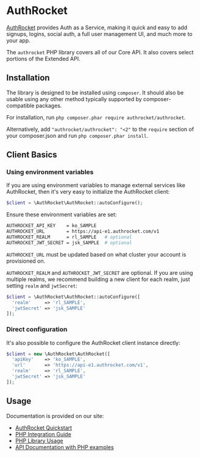 # AuthRocket

[AuthRocket](https://authrocket.com/) provides Auth as a Service, making it quick and easy to add signups, logins, social auth, a full user management UI, and much more to your app.

The `authrocket` PHP library covers all of our Core API. It also covers select portions of the Extended API.


## Installation

The library is designed to be installed using `composer`. It should also be usable using any other method typically supported by composer-compatible packages.

For installation, run `php composer.phar require authrocket/authrocket`.

Alternatively, add `"authrocket/authrocket": "<2"` to the `require` section of your composer.json and run `php composer.phar install`.


## Client Basics

### Using environment variables

If you are using environment variables to manage external services like AuthRocket, then it's very easy to initialize the AuthRocket client:

```php
$client = \AuthRocket\AuthRocket::autoConfigure();
```

Ensure these environment variables are set:

```bash
AUTHROCKET_API_KEY    = ko_SAMPLE
AUTHROCKET_URL        = https://api-e1.authrocket.com/v1
AUTHROCKET_REALM      = rl_SAMPLE   # optional
AUTHROCKET_JWT_SECRET = jsk_SAMPLE  # optional
```

`AUTHROCKET_URL` must be updated based on what cluster your account is provisioned on.

`AUTHROCKET_REALM` and `AUTHROCKET_JWT_SECRET` are optional. If you are using multiple realms, we recommend building a new client for each realm, just setting `realm` and `jwtSecret`:

```php
$client = \AuthRocket\AuthRocket::autoConfigure([
  'realm'     => 'rl_SAMPLE',
  'jwtSecret' => 'jsk_SAMPLE'
]);
```


### Direct configuration

It's also possible to configure the AuthRocket client instance directly:

```php
$client = new \AuthRocket\AuthRocket([
  'apiKey'    => 'ko_SAMPLE',
  'url'       => 'https://api-e1.authrocket.com/v1',
  'realm'     => 'rl_SAMPLE',
  'jwtSecret' => 'jsk_SAMPLE'
]);
```


## Usage

Documentation is provided on our site:

* [AuthRocket Quickstart](https://authrocket.com/docs/quickstart)
* [PHP Integration Guide](https://authrocket.com/docs/php/integration)
* [PHP Library Usage](https://authrocket.com/docs/php/intro)
* [API Documentation with PHP examples](https://authrocket.com/docs/api/memberships)
